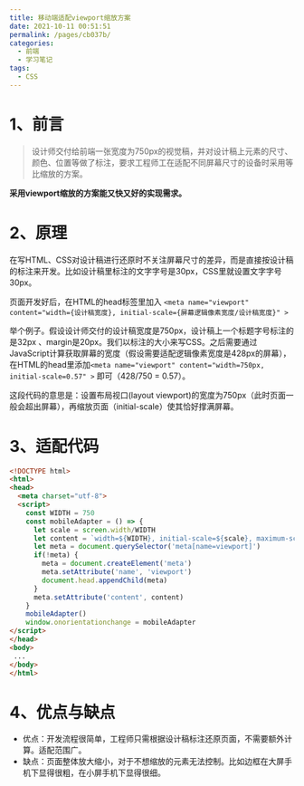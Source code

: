 ```yaml
---
title: 移动端适配viewport缩放方案
date: 2021-10-11 00:51:51
permalink: /pages/cb037b/
categories:
  - 前端
  - 学习笔记
tags:
  - CSS
---
```


# 1、前言
> 设计师交付给前端一张宽度为750px的视觉稿，并对设计稿上元素的尺寸、颜色、位置等做了标注，要求工程师工在适配不同屏幕尺寸的设备时采用等比缩放的方案。

<!-- more -->

**采用viewport缩放的方案能又快又好的实现需求。**



# 2、原理

在写HTML、CSS对设计稿进行还原时不关注屏幕尺寸的差异，而是直接按设计稿的标注来开发。比如设计稿里标注的文字字号是30px，CSS里就设置文字字号30px。

页面开发好后，在HTML的head标签里加入 `<meta name="viewport" content="width={设计稿宽度}, initial-scale={屏幕逻辑像素宽度/设计稿宽度}" >`

举个例子。假设设计师交付的设计稿宽度是750px，设计稿上一个标题字号标注的是32px 、margin是20px。我们以标注的大小来写CSS。之后需要通过JavaScript计算获取屏幕的宽度（假设需要适配逻辑像素宽度是428px的屏幕），在HTML的head里添加`<meta name="viewport" content="width=750px, initial-scale=0.57" >` 即可（428/750 = 0.57）。

这段代码的意思是：设置布局视口(layout viewport)的宽度为750px（此时页面一般会超出屏幕），再缩放页面（initial-scale）使其恰好撑满屏幕。

# 3、适配代码

```html
<!DOCTYPE html>
<html>
<head>
  <meta charset="utf-8">
  <script>
    const WIDTH = 750
    const mobileAdapter = () => {
      let scale = screen.width/WIDTH
      let content = `width=${WIDTH}, initial-scale=${scale}, maximum-scale=${scale}, minimum-scale=${scale}`
      let meta = document.querySelector('meta[name=viewport]')
      if(!meta) {
        meta = document.createElement('meta')
        meta.setAttribute('name', 'viewport')
        document.head.appendChild(meta)
      } 
      meta.setAttribute('content', content)
    }
    mobileAdapter()
    window.onorientationchange = mobileAdapter
</script>
</head>
<body>
 ...
</body>
</html>
```

# 4、优点与缺点
- 优点：开发流程很简单，工程师只需根据设计稿标注还原页面，不需要额外计算。适配范围广。
- 缺点：页面整体放大缩小，对于不想缩放的元素无法控制。比如边框在大屏手机下显得很粗，在小屏手机下显得很细。

